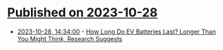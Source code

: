 # [Published on 2023-10-28](index.md)

* [2023-10-28, 14:34:00](https://hardware.slashdot.org/story/23/10/28/0224259/how-long-do-ev-batteries-last-longer-than-you-might-think-research-suggests?utm_source=rss1.0mainlinkanon&utm_medium=feed) - [How Long Do EV Batteries Last? Longer Than You Might Think, Research Suggests](https://hardware.slashdot.org/story/23/10/28/0224259/how-long-do-ev-batteries-last-longer-than-you-might-think-research-suggests?utm_source=rss1.0mainlinkanon&utm_medium=feed)
